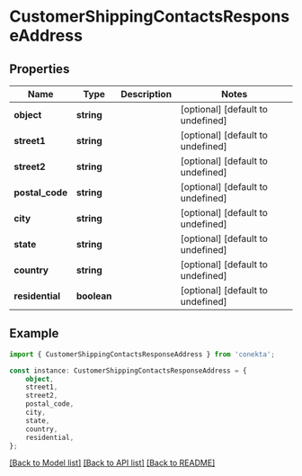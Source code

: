 # CustomerShippingContactsResponseAddress


## Properties

Name | Type | Description | Notes
------------ | ------------- | ------------- | -------------
**object** | **string** |  | [optional] [default to undefined]
**street1** | **string** |  | [optional] [default to undefined]
**street2** | **string** |  | [optional] [default to undefined]
**postal_code** | **string** |  | [optional] [default to undefined]
**city** | **string** |  | [optional] [default to undefined]
**state** | **string** |  | [optional] [default to undefined]
**country** | **string** |  | [optional] [default to undefined]
**residential** | **boolean** |  | [optional] [default to undefined]

## Example

```typescript
import { CustomerShippingContactsResponseAddress } from 'conekta';

const instance: CustomerShippingContactsResponseAddress = {
    object,
    street1,
    street2,
    postal_code,
    city,
    state,
    country,
    residential,
};
```

[[Back to Model list]](../README.md#documentation-for-models) [[Back to API list]](../README.md#documentation-for-api-endpoints) [[Back to README]](../README.md)
